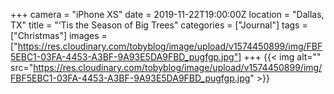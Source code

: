 +++
camera = "iPhone XS"
date = 2019-11-22T19:00:00Z
location = "Dallas, TX"
title = "‘Tis the Season of Big Trees"
categories = ["Journal"]
tags = ["Christmas"]
images = ["https://res.cloudinary.com/tobyblog/image/upload/v1574450899/img/FBF5EBC1-03FA-4453-A3BF-9A93E5DA9FBD_pugfgp.jpg"]
+++
{{< img alt="" src="https://res.cloudinary.com/tobyblog/image/upload/v1574450899/img/FBF5EBC1-03FA-4453-A3BF-9A93E5DA9FBD_pugfgp.jpg" >}}
<!--more-->
